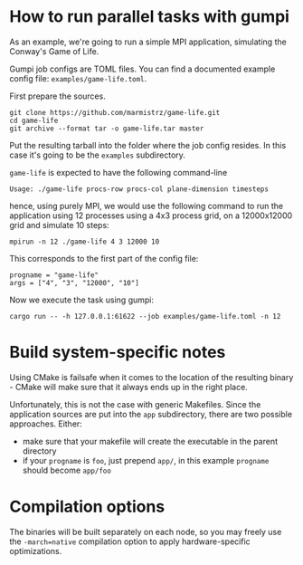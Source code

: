# How to run parallel tasks with gumpi
As an example, we're going to run a simple MPI application,
simulating the Conway's Game of Life.

Gumpi job configs are TOML files.
You can find a documented example config file: `examples/game-life.toml`.

First prepare the sources.

```
git clone https://github.com/marmistrz/game-life.git
cd game-life
git archive --format tar -o game-life.tar master
```

Put the resulting tarball into the folder where the job config
resides. In this case it's going to be the `examples` subdirectory.

`game-life` is expected to have the following command-line

```
Usage: ./game-life procs-row procs-col plane-dimension timesteps
```

hence, using purely MPI, we would use the following command to run the application using 12 processes using a 4x3 process grid, on a 12000x12000 grid and simulate 10 steps:

```
mpirun -n 12 ./game-life 4 3 12000 10
```

This corresponds to the first part of the config file:
```
progname = "game-life"
args = ["4", "3", "12000", "10"]
```

Now we execute the task using gumpi:
```
cargo run -- -h 127.0.0.1:61622 --job examples/game-life.toml -n 12
```

# Build system-specific notes

Using CMake is failsafe when it comes to the location of the resulting binary -
CMake will make sure that it always ends up in the right place.

Unfortunately, this is not the case with generic Makefiles.
Since the application sources are put into the `app` subdirectory, there are two possible approaches. Either:
* make sure that your makefile will create the executable in the parent directory
* if your `progname` is `foo`, just prepend `app/`, in this example `progname` should become `app/foo`

# Compilation options

The binaries will be built separately on each node, so you may freely use the
`-march=native` compilation option to apply hardware-specific optimizations.

